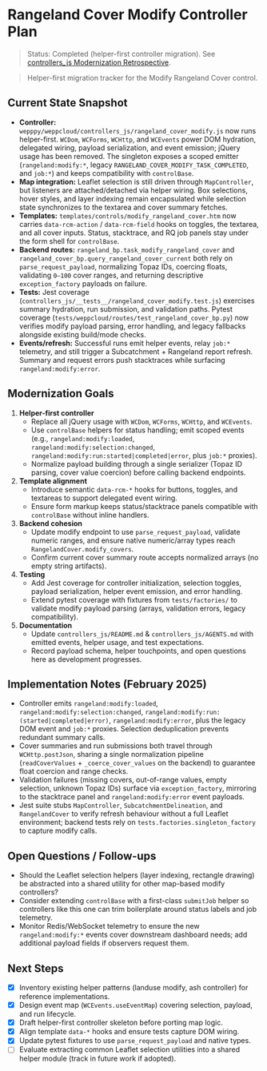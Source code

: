 # Rangeland Cover Modify Controller Plan
> Status: Completed (helper-first controller migration). See [controllers_js Modernization Retrospective](./controllers_js_jquery_retro.md).

> Helper-first migration tracker for the Modify Rangeland Cover control.

## Current State Snapshot
- **Controller:** `wepppy/weppcloud/controllers_js/rangeland_cover_modify.js` now runs helper-first. `WCDom`, `WCForms`, `WCHttp`, and `WCEvents` power DOM hydration, delegated wiring, payload serialization, and event emission; jQuery usage has been removed. The singleton exposes a scoped emitter (`rangeland:modify:*`, legacy `RANGELAND_COVER_MODIFY_TASK_COMPLETED`, and `job:*`) and keeps compatibility with `controlBase`.
- **Map integration:** Leaflet selection is still driven through `MapController`, but listeners are attached/detached via helper wiring. Box selections, hover styles, and layer indexing remain encapsulated while selection state synchronizes to the textarea and cover summary fetches.
- **Templates:** `templates/controls/modify_rangeland_cover.htm` now carries `data-rcm-action` / `data-rcm-field` hooks on toggles, the textarea, and all cover inputs. Status, stacktrace, and RQ job panels stay under the form shell for `controlBase`.
- **Backend routes:** `rangeland_bp.task_modify_rangeland_cover` and `rangeland_cover_bp.query_rangeland_cover_current` both rely on `parse_request_payload`, normalizing Topaz IDs, coercing floats, validating `0–100` cover ranges, and returning descriptive `exception_factory` payloads on failure.
- **Tests:** Jest coverage (`controllers_js/__tests__/rangeland_cover_modify.test.js`) exercises summary hydration, run submission, and validation paths. Pytest coverage (`tests/weppcloud/routes/test_rangeland_cover_bp.py`) now verifies modify payload parsing, error handling, and legacy fallbacks alongside existing build/mode checks.
- **Events/refresh:** Successful runs emit helper events, relay `job:*` telemetry, and still trigger a Subcatchment + Rangeland report refresh. Summary and request errors push stacktraces while surfacing `rangeland:modify:error`.

## Modernization Goals
1. **Helper-first controller**
   - Replace all jQuery usage with `WCDom`, `WCForms`, `WCHttp`, and `WCEvents`.
   - Use `controlBase` helpers for status handling; emit scoped events (e.g., `rangeland:modify:loaded`, `rangeland:modify:selection:changed`, `rangeland:modify:run:started|completed|error`, plus `job:*` proxies).
   - Normalize payload building through a single serializer (Topaz ID parsing, cover value coercion) before calling backend endpoints.
2. **Template alignment**
   - Introduce semantic `data-rcm-*` hooks for buttons, toggles, and textareas to support delegated event wiring.
   - Ensure form markup keeps status/stacktrace panels compatible with `controlBase` without inline handlers.
3. **Backend cohesion**
   - Update modify endpoint to use `parse_request_payload`, validate numeric ranges, and ensure native numeric/array types reach `RangelandCover.modify_covers`.
   - Confirm current cover summary route accepts normalized arrays (no empty string artifacts).
4. **Testing**
   - Add Jest coverage for controller initialization, selection toggles, payload serialization, helper event emission, and error handling.
   - Extend pytest coverage with fixtures from `tests/factories/` to validate modify payload parsing (arrays, validation errors, legacy compatibility).
5. **Documentation**
   - Update `controllers_js/README.md` & `controllers_js/AGENTS.md` with emitted events, helper usage, and test expectations.
   - Record payload schema, helper touchpoints, and open questions here as development progresses.

## Implementation Notes (February 2025)
- Controller emits `rangeland:modify:loaded`, `rangeland:modify:selection:changed`, `rangeland:modify:run:(started|completed|error)`, `rangeland:modify:error`, plus the legacy DOM event and `job:*` proxies. Selection deduplication prevents redundant summary calls.
- Cover summaries and run submissions both travel through `WCHttp.postJson`, sharing a single normalization pipeline (`readCoverValues` + `_coerce_cover_values` on the backend) to guarantee float coercion and range checks.
- Validation failures (missing covers, out-of-range values, empty selection, unknown Topaz IDs) surface via `exception_factory`, mirroring to the stacktrace panel and `rangeland:modify:error` event payloads.
- Jest suite stubs `MapController`, `SubcatchmentDelineation`, and `RangelandCover` to verify refresh behaviour without a full Leaflet environment; backend tests rely on `tests.factories.singleton_factory` to capture modify calls.

## Open Questions / Follow-ups
- Should the Leaflet selection helpers (layer indexing, rectangle drawing) be abstracted into a shared utility for other map-based modify controllers?
- Consider extending `controlBase` with a first-class `submitJob` helper so controllers like this one can trim boilerplate around status labels and job telemetry.
- Monitor Redis/WebSocket telemetry to ensure the new `rangeland:modify:*` events cover downstream dashboard needs; add additional payload fields if observers request them.

## Next Steps
- [x] Inventory existing helper patterns (landuse modify, ash controller) for reference implementations.
- [x] Design event map (`WCEvents.useEventMap`) covering selection, payload, and run lifecycle.
- [x] Draft helper-first controller skeleton before porting map logic.
- [x] Align template `data-*` hooks and ensure tests capture DOM wiring.
- [x] Update pytest fixtures to use `parse_request_payload` and native types.
- [ ] Evaluate extracting common Leaflet selection utilities into a shared helper module (track in future work if adopted).
